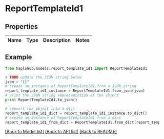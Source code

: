 # ReportTemplateId1


## Properties
Name | Type | Description | Notes
------------ | ------------- | ------------- | -------------

## Example

```python
from haplohub.models.report_template_id1 import ReportTemplateId1

# TODO update the JSON string below
json = "{}"
# create an instance of ReportTemplateId1 from a JSON string
report_template_id1_instance = ReportTemplateId1.from_json(json)
# print the JSON string representation of the object
print ReportTemplateId1.to_json()

# convert the object into a dict
report_template_id1_dict = report_template_id1_instance.to_dict()
# create an instance of ReportTemplateId1 from a dict
report_template_id1_from_dict = ReportTemplateId1.from_dict(report_template_id1_dict)
```
[[Back to Model list]](../README.md#documentation-for-models) [[Back to API list]](../README.md#documentation-for-api-endpoints) [[Back to README]](../README.md)


